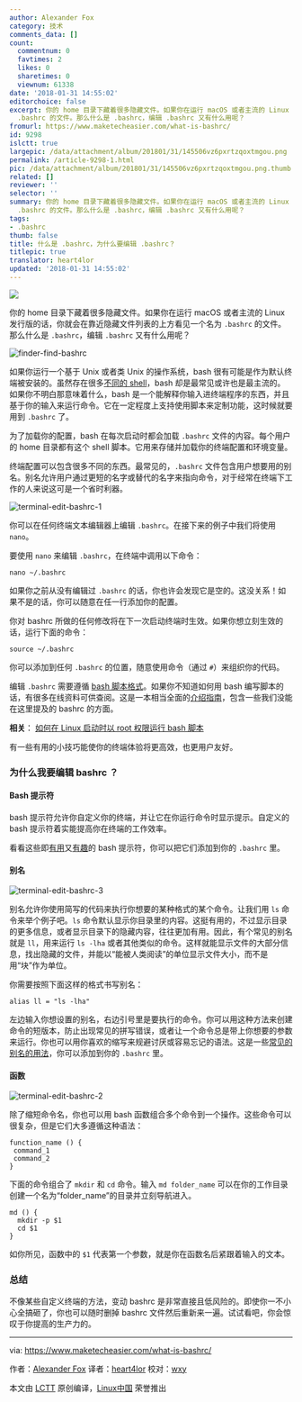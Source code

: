 ```yaml
---
author: Alexander Fox
category: 技术
comments_data: []
count:
  commentnum: 0
  favtimes: 2
  likes: 0
  sharetimes: 0
  viewnum: 61338
date: '2018-01-31 14:55:02'
editorchoice: false
excerpt: 你的 home 目录下藏着很多隐藏文件。如果你在运行 macOS 或者主流的 Linux 发行版的话，你就会在靠近隐藏文件列表的上方看见一个名为
  .bashrc 的文件。那么什么是 .bashrc，编辑 .bashrc 又有什么用呢？
fromurl: https://www.maketecheasier.com/what-is-bashrc/
id: 9298
islctt: true
largepic: /data/attachment/album/201801/31/145506vz6pxrtzqoxtmgou.png
permalink: /article-9298-1.html
pic: /data/attachment/album/201801/31/145506vz6pxrtzqoxtmgou.png.thumb.jpg
related: []
reviewer: ''
selector: ''
summary: 你的 home 目录下藏着很多隐藏文件。如果你在运行 macOS 或者主流的 Linux 发行版的话，你就会在靠近隐藏文件列表的上方看见一个名为
  .bashrc 的文件。那么什么是 .bashrc，编辑 .bashrc 又有什么用呢？
tags:
- .bashrc
thumb: false
title: 什么是 .bashrc，为什么要编辑 .bashrc？
titlepic: true
translator: heart4lor
updated: '2018-01-31 14:55:02'
---
```


![](/data/attachment/album/201801/31/145506vz6pxrtzqoxtmgou.png)


你的 home 目录下藏着很多隐藏文件。如果你在运行 macOS 或者主流的 Linux 发行版的话，你就会在靠近隐藏文件列表的上方看见一个名为 `.bashrc` 的文件。那么什么是 `.bashrc`，编辑 `.bashrc` 又有什么用呢？


![finder-find-bashrc](/data/attachment/album/201801/31/145506am14t1jmx4tjzq17.png "finder-find-bashrc")


如果你运行一个基于 Unix 或者类 Unix 的操作系统，bash 很有可能是作为默认终端被安装的。虽然存在很多[不同的 shell](https://www.maketecheasier.com/alternative-linux-shells/)，bash 却是最常见或许也是最主流的。如果你不明白那意味着什么，bash 是一个能解释你输入进终端程序的东西，并且基于你的输入来运行命令。它在一定程度上支持使用脚本来定制功能，这时候就要用到 `.bashrc` 了。


为了加载你的配置，bash 在每次启动时都会加载 `.bashrc` 文件的内容。每个用户的 home 目录都有这个 shell 脚本。它用来存储并加载你的终端配置和环境变量。


终端配置可以包含很多不同的东西。最常见的，`.bashrc` 文件包含用户想要用的别名。别名允许用户通过更短的名字或替代的名字来指向命令，对于经常在终端下工作的人来说这可是一个省时利器。


![terminal-edit-bashrc-1](/data/attachment/album/201801/31/145507bxspgcpiizi4nnng.png "terminal-edit-bashrc-1")


你可以在任何终端文本编辑器上编辑 `.bashrc`。在接下来的例子中我们将使用 `nano`。


要使用 `nano` 来编辑 `.bashrc`，在终端中调用以下命令：



```
nano ~/.bashrc

```

如果你之前从没有编辑过 `.bashrc` 的话，你也许会发现它是空的。这没关系！如果不是的话，你可以随意在任一行添加你的配置。


你对 bashrc 所做的任何修改将在下一次启动终端时生效。如果你想立刻生效的话，运行下面的命令：



```
source ~/.bashrc

```

你可以添加到任何 `.bashrc` 的位置，随意使用命令（通过 `#`）来组织你的代码。


编辑 `.bashrc` 需要遵循 [bash 脚本格式](http://tldp.org/HOWTO/Bash-Prog-Intro-HOWTO.html)。如果你不知道如何用 bash 编写脚本的话，有很多在线资料可供查阅。这是一本相当全面的[介绍指南](https://www.digitalocean.com/community/tutorials/an-introduction-to-useful-bash-aliases-and-functions)，包含一些我们没能在这里提及的 bashrc 的方面。


**相关**： [如何在 Linux 启动时以 root 权限运行 bash 脚本](https://www.maketecheasier.com/run-bash-script-as-root-during-startup-linux/ "How to Run Bash Script as Root During Startup on Linux")


有一些有用的小技巧能使你的终端体验将更高效，也更用户友好。


### 为什么我要编辑 bashrc ？


#### Bash 提示符


bash 提示符允许你自定义你的终端，并让它在你运行命令时显示提示。自定义的 bash 提示符着实能提高你在终端的工作效率。


看看这些即[有用](https://www.maketecheasier.com/8-useful-and-interesting-bash-prompts/)又[有趣](https://www.maketecheasier.com/more-useful-and-interesting-bash-prompts/)的 bash 提示符，你可以把它们添加到你的 `.bashrc` 里。


#### 别名


![terminal-edit-bashrc-3](/data/attachment/album/201801/31/145509t7n1tnnqwnnn6tnn.png "terminal-edit-bashrc-3")


别名允许你使用简写的代码来执行你想要的某种格式的某个命令。让我们用 `ls` 命令来举个例子吧。`ls` 命令默认显示你目录里的内容。这挺有用的，不过显示目录的更多信息，或者显示目录下的隐藏内容，往往更加有用。因此，有个常见的别名就是 `ll`，用来运行 `ls -lha` 或者其他类似的命令。这样就能显示文件的大部分信息，找出隐藏的文件，并能以“能被人类阅读”的单位显示文件大小，而不是用“块”作为单位。


你需要按照下面这样的格式书写别名：



```
alias ll = "ls -lha"

```

左边输入你想设置的别名，右边引号里是要执行的命令。你可以用这种方法来创建命令的短版本，防止出现常见的拼写错误，或者让一个命令总是带上你想要的参数来运行。你也可以用你喜欢的缩写来规避讨厌或容易忘记的语法。这是一些[常见的别名的用法](https://www.maketecheasier.com/install-software-in-various-linux-distros/#aliases)，你可以添加到你的 `.bashrc` 里。


#### 函数


![terminal-edit-bashrc-2](/data/attachment/album/201801/31/145509hbz59nzan249fs95.png "terminal-edit-bashrc-2")


除了缩短命令名，你也可以用 bash 函数组合多个命令到一个操作。这些命令可以很复杂，但是它们大多遵循这种语法：



```
function_name () {
 command_1
 command_2
}

```

下面的命令组合了 `mkdir` 和 `cd` 命令。输入 `md folder_name` 可以在你的工作目录创建一个名为“folder\_name”的目录并立刻导航进入。



```
md () {
  mkdir -p $1
  cd $1 
}

```

如你所见，函数中的 `$1` 代表第一个参数，就是你在函数名后紧跟着输入的文本。


### 总结


不像某些自定义终端的方法，变动 bashrc 是非常直接且低风险的。即使你一不小心全搞砸了，你也可以随时删掉 bashrc 文件然后重新来一遍。试试看吧，你会惊叹于你提高的生产力的。




---


via: <https://www.maketecheasier.com/what-is-bashrc/>


作者：[Alexander Fox](https://www.maketecheasier.com/author/alexfox/) 译者：[heart4lor](https://github.com/heart4lor) 校对：[wxy](https://github.com/wxy)


本文由 [LCTT](https://github.com/LCTT/TranslateProject) 原创编译，[Linux中国](https://linux.cn/) 荣誉推出